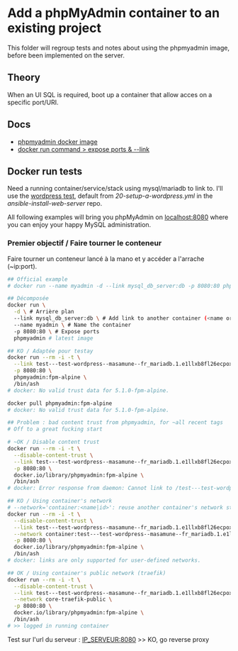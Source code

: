 # Add a phpMyAdmin container to an existing project

This folder will regroup tests and notes about using the phpmyadmin image, before been implemented on the server.

## Theory

When an UI SQL is required, boot up a container that allow acces on a specific port/URI.

## Docs

- [phpmyadmin docker image](https://hub.docker.com/_/phpmyadmin)
- [docker run command > expose ports & --link](https://docs.docker.com/engine/reference/run/#expose-incoming-ports)

## Docker run tests

Need a running container/service/stack using mysql/mariadb to link to. I'll use the [wordpress test](ansible-install-web-server/ansible/tmp/tests/masamune/test-wordpress--masamune--fr/test-wordpress--masamune--fr--wordpress-stack--generated.yml), default from *20-setup-a-wordpress.yml* in the *ansible-install-web-server* repo.

All following examples will bring you phpMyAdmin on [localhost:8080](http://localhost:8080) where you can enjoy your happy MySQL administration.

### Premier objectif / Faire tourner le conteneur

Faire tourner un conteneur lancé à la mano et y accéder a l'arrache (~ip:port).

```bash
## Official example
# docker run --name myadmin -d --link mysql_db_server:db -p 8080:80 phpmyadmin

## Décomposée
docker run \
  -d \ # Arrière plan
  --link mysql_db_server:db \ # Add link to another container (<name or id>:alias or <name or id>)
  --name myadmin \ # Name the container
  -p 8080:80 \ # Expose ports
  phpmyadmin # latest image

## KO / Adaptée pour testay
docker run --rm -i -t \
  --link test---test-wordpress--masamune--fr_mariadb.1.e1llxb8fl26ecpoxudg5b2r5y \
  -p 8080:80 \
  phpmyadmin:fpm-alpine \
  /bin/ash
# docker: No valid trust data for 5.1.0-fpm-alpine.

docker pull phpmyadmin:fpm-alpine
# docker: No valid trust data for 5.1.0-fpm-alpine.

## Problem : bad content trust from phpmyadmin, for ~all recent tags
# Off to a great fucking start

# ~OK / Disable content trust
docker run --rm -i -t \
  --disable-content-trust \
  --link test---test-wordpress--masamune--fr_mariadb.1.e1llxb8fl26ecpoxudg5b2r5y \
  -p 8080:80 \
  docker.io/library/phpmyadmin:fpm-alpine \
  /bin/ash
# docker: Error response from daemon: Cannot link to /test---test-wordpress--masamune--fr_mariadb.1.e1llxb8fl26ecpoxudg5b2r5y, as it does not belong to the default network.

## KO / Using container's network
# --network='container:<name|id>': reuse another container's network stack
docker run --rm -i -t \
  --disable-content-trust \
  --link test---test-wordpress--masamune--fr_mariadb.1.e1llxb8fl26ecpoxudg5b2r5y \
  --network container:test---test-wordpress--masamune--fr_mariadb.1.e1llxb8fl26ecpoxudg5b2r5y \
  -p 8080:80 \
  docker.io/library/phpmyadmin:fpm-alpine \
  /bin/ash
# docker: links are only supported for user-defined networks.

## OK / Using container's public network (traefik)
docker run --rm -i -t \
  --disable-content-trust \
  --link test---test-wordpress--masamune--fr_mariadb.1.e1llxb8fl26ecpoxudg5b2r5y \
  --network core-traefik-public \
  -p 8080:80 \
  docker.io/library/phpmyadmin:fpm-alpine \
  /bin/ash
# >> logged in running container
```

Test sur l'url du serveur : [IP_SERVEUR:8080](http://IP_SERVEUR:8080) >> KO, go reverse proxy
